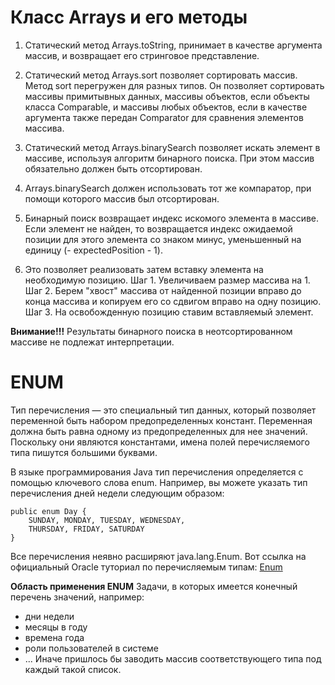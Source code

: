 # Класс Arrays и его методы

1. Статический метод Arrays.toString, принимает в качестве аргумента массив,
   и возвращает его стринговое представление.

2. Статический метод Arrays.sort позволяет сортировать массив. Метод sort перегружен для разных типов.
   Он позволяет сортировать массивы примитывных данных, массивы объектов, если объекты класса Comparable,
   и массивы любых объектов, если в качестве аргумента также передан Comparator для сравнения элементов массива.

3. Статический метод Arrays.binarySearch позволяет искать элемент в массиве, используя алгоритм бинарного поиска.
   При этом массив обязательно должен быть отсортирован.

4. Arrays.binarySearch должен использовать тот же компаратор, при помощи которого массив был отсортирован.

5. Бинарный поиск возвращает индекс искомого элемента в массиве.
   Если элемент не найден, то возвращается индекс ожидаемой позиции для этого элемента со знаком минус,
   уменьшенный на единицу (- expectedPosition - 1).

6. Это позволяет реализовать затем вставку элемента на необходимую позицию.
   Шаг 1. Увеличиваем размер массива на 1.
   Шаг 2. Берем "хвост" массива от найденной позиции вправо до конца массива и копируем его со сдвигом
   вправо на одну позицию.
   Шаг 3. На освобожденную позицию ставим вставляемый элемент.

**Внимание!!!**
Результаты бинарного поиска в неотсортированном массиве не подлежат интерпретации.

# ENUM 

Тип перечисления — это специальный тип данных, который позволяет переменной быть набором предопределенных констант. 
Переменная должна быть равна одному из предопределенных для нее значений. Поскольку они являются константами, 
имена полей перечисляемого типа пишутся большими буквами. 

В языке программирования Java тип перечисления определяется с помощью ключевого слова enum. 
Например, вы можете указать тип перечисления дней недели следующим образом:  

	public enum Day {
	    SUNDAY, MONDAY, TUESDAY, WEDNESDAY,
	    THURSDAY, FRIDAY, SATURDAY 
	}

Все перечисления неявно расширяют java.lang.Enum.
Вот ссылка на официальный Oracle туториал по перечисляемым типам:
<a href="https://docs.oracle.com/javase/tutorial/java/javaOO/enum.html">Enum</a>

**Область применения ENUM**
Задачи, в которых имеется конечный перечень значений, например:
- дни недели
- месяцы в году
- времена года
- роли пользователей в системе
- ...
Иначе пришлось бы заводить массив соответствующего типа под каждый такой список.